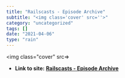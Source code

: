 ```yaml
---
title: "Railscasts - Episode Archive"
subtitle: "<img class='cover' src=''>"
category: "uncategorized"
tags: []
date: "2021-04-06"
type: "rain"
---
```

<img class="cover" src=>


* **Link to site:** **[Railscasts - Episode Archive](http://railscasts.com/episodes;archive)**